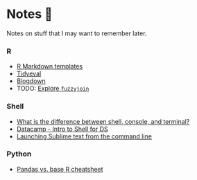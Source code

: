 # Notes :notebook:
Notes on stuff that I may want to remember later.

### R
- [R Markdown templates](R/rmarkdown-templates.md)
- [Tidyeval](R/tidyeval.md)
- [Blogdown](R/blogdown.md)
- TODO: [Explore `fuzzyjoin`](https://github.com/dgrtwo/fuzzyjoin)

### Shell
- [What is the difference between shell, console, and terminal?](https://superuser.com/questions/144666/what-is-the-difference-between-shell-console-and-terminal)
- [Datacamp - Intro to Shell for DS](Shell/datacamp.md)
- [Launching Sublime text from the command line](Shell/sublime-setup.md)

### Python
- [Pandas vs. base R cheatsheet](https://pandas.pydata.org/pandas-docs/stable/comparison_with_r.html)